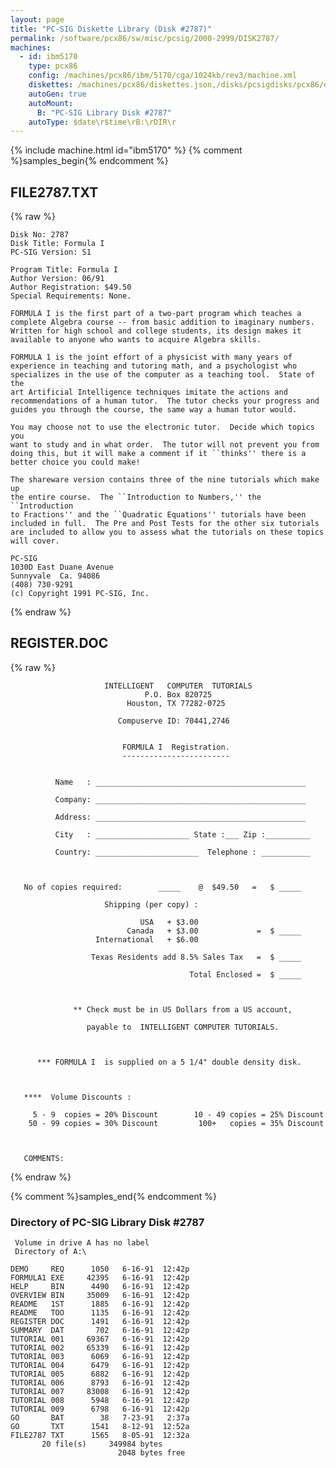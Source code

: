 ```yaml
---
layout: page
title: "PC-SIG Diskette Library (Disk #2787)"
permalink: /software/pcx86/sw/misc/pcsig/2000-2999/DISK2787/
machines:
  - id: ibm5170
    type: pcx86
    config: /machines/pcx86/ibm/5170/cga/1024kb/rev3/machine.xml
    diskettes: /machines/pcx86/diskettes.json,/disks/pcsigdisks/pcx86/diskettes.json
    autoGen: true
    autoMount:
      B: "PC-SIG Library Disk #2787"
    autoType: $date\r$time\rB:\rDIR\r
---
```


{% include machine.html id="ibm5170" %}
{% comment %}samples_begin{% endcomment %}

## FILE2787.TXT

{% raw %}
```
Disk No: 2787
Disk Title: Formula I
PC-SIG Version: S1

Program Title: Formula I
Author Version: 06/91
Author Registration: $49.50
Special Requirements: None.

FORMULA I is the first part of a two-part program which teaches a
complete Algebra course -- from basic addition to imaginary numbers.
Written for high school and college students, its design makes it
available to anyone who wants to acquire Algebra skills.

FORMULA 1 is the joint effort of a physicist with many years of
experience in teaching and tutoring math, and a psychologist who
specializes in the use of the computer as a teaching tool.  State of the
art Artificial Intelligence techniques imitate the actions and
recommendations of a human tutor.  The tutor checks your progress and
guides you through the course, the same way a human tutor would.

You may choose not to use the electronic tutor.  Decide which topics you
want to study and in what order.  The tutor will not prevent you from
doing this, but it will make a comment if it ``thinks'' there is a
better choice you could make!

The shareware version contains three of the nine tutorials which make up
the entire course.  The ``Introduction to Numbers,'' the ``Introduction
to Fractions'' and the ``Quadratic Equations'' tutorials have been
included in full.  The Pre and Post Tests for the other six tutorials
are included to allow you to assess what the tutorials on these topics
will cover.

PC-SIG
1030D East Duane Avenue
Sunnyvale  Ca. 94086
(408) 730-9291
(c) Copyright 1991 PC-SIG, Inc.
```
{% endraw %}

## REGISTER.DOC

{% raw %}
```
                     INTELLIGENT   COMPUTER  TUTORIALS
                              P.O. Box 820725
                          Houston, TX 77282-0725

                        Compuserve ID: 70441,2746


                         FORMULA I  Registration.
                         ------------------------


          Name   : _______________________________________________

          Company: _______________________________________________

          Address: _______________________________________________

          City   : _____________________ State :___ Zip :__________

          Country: _______________________  Telephone : ___________



   No of copies required:        _____    @  $49.50   =   $ _____

                     Shipping (per copy) :

                             USA   + $3.00
                          Canada   + $3.00             =  $ _____
                   International   + $6.00

                  Texas Residents add 8.5% Sales Tax   =  $ _____

                                        Total Enclosed =  $ _____



              ** Check must be in US Dollars from a US account,

                 payable to  INTELLIGENT COMPUTER TUTORIALS.



      *** FORMULA I  is supplied on a 5 1/4" double density disk.



   ****  Volume Discounts :

     5 - 9  copies = 20% Discount        10 - 49 copies = 25% Discount
    50 - 99 copies = 30% Discount         100+   copies = 35% Discount



   COMMENTS:

```
{% endraw %}

{% comment %}samples_end{% endcomment %}

### Directory of PC-SIG Library Disk #2787

     Volume in drive A has no label
     Directory of A:\

    DEMO     REQ      1050   6-16-91  12:42p
    FORMULA1 EXE     42395   6-16-91  12:42p
    HELP     BIN      4490   6-16-91  12:42p
    OVERVIEW BIN     35009   6-16-91  12:42p
    README   1ST      1885   6-16-91  12:42p
    README   TOO      1135   6-16-91  12:42p
    REGISTER DOC      1491   6-16-91  12:42p
    SUMMARY  DAT       702   6-16-91  12:42p
    TUTORIAL 001     69367   6-16-91  12:42p
    TUTORIAL 002     65339   6-16-91  12:42p
    TUTORIAL 003      6069   6-16-91  12:42p
    TUTORIAL 004      6479   6-16-91  12:42p
    TUTORIAL 005      6882   6-16-91  12:42p
    TUTORIAL 006      8793   6-16-91  12:42p
    TUTORIAL 007     83008   6-16-91  12:42p
    TUTORIAL 008      5948   6-16-91  12:42p
    TUTORIAL 009      6798   6-16-91  12:42p
    GO       BAT        38   7-23-91   2:37a
    GO       TXT      1541   8-12-91  12:52a
    FILE2787 TXT      1565   8-05-91  12:32a
           20 file(s)     349984 bytes
                            2048 bytes free
